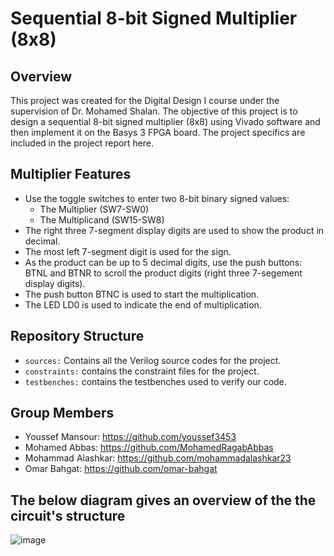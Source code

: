 # Sequential 8-bit Signed Multiplier (8x8)

## Overview
This project was created for the Digital Design I course under the supervision of Dr. Mohamed Shalan. The objective of this project is to design a sequential 8-bit signed multiplier (8x8) using Vivado software and then implement it on the Basys 3 FPGA board. The project specifics are included in the project report here.

## Multiplier Features
* Use the toggle switches to enter two 8-bit binary signed values:
  * The Multiplier (SW7-SW0)
  * The Multiplicand (SW15-SW8)
* The right three 7-segment display digits are used to show the product in decimal. 
* The most left 7-segment digit is used for the sign.
* As the product can be up to 5 decimal digits, use the push buttons: BTNL and BTNR to scroll the
product digits (right three 7-segement display digits).
* The push button BTNC is used to start the multiplication.
* The LED LD0 is used to indicate the end of multiplication.


## Repository Structure
* <code>sources:</code> Contains all the Verilog source codes for the project.
* <code>constraints:</code> contains the constraint files for the project.
* <code>testbenches:</code> contains the testbenches used to verify our code.


## Group Members
* Youssef Mansour: https://github.com/youssef3453 <br>
* Mohamed Abbas: https://github.com/MohamedRagabAbbas <br>
* Mohammad Alashkar: https://github.com/mohammadalashkar23 <br> 
* Omar Bahgat: https://github.com/omar-bahgat <br>



## The below diagram gives an overview of the the circuit's structure <br>
![image](https://user-images.githubusercontent.com/63240173/236754622-a032bf62-ec25-41a8-be99-44c1a76b86a0.png)

